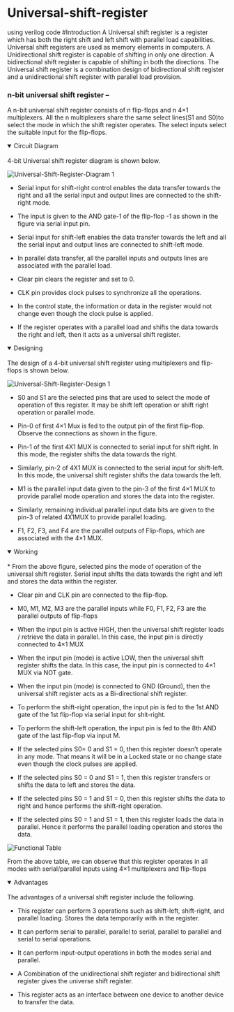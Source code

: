 # Universal-shift-register
using verilog code
#Introduction 
A Universal shift register is a register which has both the right shift and left shift with parallel load capabilities. Universal shift registers are used as memory elements in computers. A Unidirectional shift register is capable of shifting in only one direction. A bidirectional shift register is capable of shifting in both the directions. The Universal shift register is a combination design of bidirectional shift register and a unidirectional shift register with parallel load provision.
### n-bit universal shift register –
A n-bit universal shift register consists of n flip-flops and n 4×1 multiplexers. All the n multiplexers share the same select lines(S1 and S0)to select the mode in which the shift register operates. The select inputs select the suitable input for the flip-flops.

<details open>
<summary>Circuit Diagram</summary>
<br>4-bit Universal shift register diagram is shown below.

 ![Universal-Shift-Register-Diagram 1](https://github.com/soubhagyamanohar/Universal-shift-register/assets/116057756/6d542947-80b4-486a-9237-1906083a0200)

  
* Serial input for shift-right control enables the data transfer towards the right and all the serial input and output lines are connected to the shift-right mode.
  

* The input is given to the AND gate-1 of the flip-flop -1 as shown in the figure via serial input pin.

  
* Serial input for shift-left enables the data transfer towards the left and all the serial input and output lines are connected to shift-left mode.


* In parallel data transfer, all the parallel inputs and outputs lines are associated with the parallel load.


* Clear pin clears the register and set to 0.


* CLK pin provides clock pulses to synchronize all the operations.


* In the control state, the information or data in the register would not change even though the clock pulse is applied.


* If the register operates with a parallel load and shifts the data towards the right and left, then it acts as a universal shift register.

</details>
<details open>
<summary>Designing</summary>
<br>The design of a 4-bit universal shift register using multiplexers and flip-flops is shown below.

  ![Universal-Shift-Register-Design 1](https://github.com/soubhagyamanohar/Universal-shift-register/assets/116057756/ef20bc3f-7d61-4a29-8b08-c25b4509662e)

* S0 and S1 are the selected pins that are used to select the mode of operation of this register. It may be shift left operation or shift right operation or parallel mode.


* Pin-0 of first 4×1 Mux is fed to the output pin of the first flip-flop. Observe the connections as shown in the figure.


* Pin-1 of the first 4X1 MUX is connected to serial input for shift right. In this mode, the register shifts the data towards the right.


* Similarly, pin-2 of 4X1 MUX is connected to the serial input for shift-left. In this mode, the universal shift register shifts the data towards the left.


* M1 is the parallel input data given to the pin-3 of the first 4×1 MUX to provide parallel mode operation and stores the data into the register.


* Similarly, remaining individual parallel input data bits are given to the pin-3 of related 4X1MUX to provide parallel loading.


* F1, F2, F3, and F4 are the parallel outputs of Flip-flops, which are associated with the 4×1 MUX.
</details>
<details open>
<summary>Working</summary>
<br>
* From the above figure, selected pins the mode of operation of the universal shift register. Serial input shifts the data towards the right and left and stores the data within the register.
  
* Clear pin and CLK pin are connected to the flip-flop. 

* M0, M1, M2, M3 are the parallel inputs while F0, F1, F2, F3 are the parallel outputs of flip-flops

* When the input pin is active HIGH, then the universal shift register loads / retrieve the data in parallel. In this case, the input pin is directly connected to 4×1 MUX

* When the input pin (mode) is active LOW, then the universal shift register shifts the data. In this case, the input pin is connected to 4×1 MUX via NOT gate.

* When the input pin (mode) is connected to GND (Ground), then the universal shift register acts as a Bi-directional shift register.

* To perform the shift-right operation, the input pin is fed to the 1st AND gate of the 1st flip-flop via serial input for shit-right.

* To perform the shift-left operation, the input pin is fed to the 8th AND gate of the last flip-flop via input M.

* If the selected pins S0= 0 and S1 = 0, then this register doesn’t operate in any mode. That means it will be in a Locked state or no change state even though the clock pulses are applied.

* If the selected pins S0 = 0 and S1 = 1, then this register transfers or shifts the data to left and stores the data.

* If the selected pins S0 = 1 and S1 = 0, then this register shifts the data to right and hence performs the shift-right operation.

* If the selected pins S0 = 1 and S1 = 1, then this register loads the data in parallel. Hence it performs the parallel loading operation and stores the data.

 ![Functional Table](https://github.com/soubhagyamanohar/Universal-shift-register/assets/116057756/37436c74-e572-489e-9c29-210e8a489cc8)  

 From the above table, we can observe that this register operates in all modes with serial/parallel inputs using 4×1 multiplexers and flip-flops
 </details>
 <details open>
<summary>Advantages</summary>
<br>
The advantages of a universal shift register include the following.
   
* This register can perform 3 operations such as shift-left, shift-right, and parallel loading.
Stores the data temporarily with in the register.

* It can perform serial to parallel, parallel to serial, parallel to parallel and serial to serial operations.

* It can perform input-output operations in both the modes serial and parallel.

* A Combination of the unidirectional shift register and bidirectional shift register gives the universe shift register.

* This register acts as an interface between one device to another device to transfer the data.
 </details>
 
